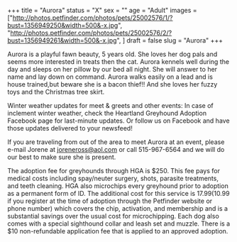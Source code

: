 +++
title = "Aurora"
status = "X"
sex = ""
age = "Adult"
images = ["http://photos.petfinder.com/photos/pets/25002576/1/?bust=1356949250&width=500&-x.jpg",
"http://photos.petfinder.com/photos/pets/25002576/2/?bust=1356949261&width=500&-x.jpg",
]
draft = false
slug = "Aurora"
+++

Aurora is a playful fawn beauty, 5 years old. She loves her dog pals and seems more interested in treats then the cat. Aurora kennels well during the day and sleeps on her pillow by our bed all night. She will answer to her name and lay down on command. Aurora walks easily on a lead and is house trained,but beware she is a bacon thief!! And she loves her fuzzy toys and the Christmas tree skirt.


Winter weather updates for meet & greets and other events: In case of inclement winter weather, check the Heartland Greyhound Adoption Facebook page for last-minute updates. Or follow us on Facebook and have those updates delivered to your newsfeed!


If you are traveling from out of the area to meet Aurora at an event, please e-mail Jorene at joreneross@aol.com or call 515-967-6564 and we will do our best to make sure she is present.

The adoption fee for greyhounds through HGA is $250. This fee pays for medical costs including spay/neuter surgery, shots, parasite treatments, and teeth cleaning. HGA also microchips every greyhound prior to adoption as a permanent form of ID. The additional cost for this service is $17.99 ($10.99 if you register at the time of adoption through the Petfinder website or phone number) which covers the chip, activation, and membership and is a substantial savings over the usual cost for microchipping. Each dog also comes with a special sighthound collar and leash set and muzzle. There is a $10 non-refundable application fee that is applied to an approved adoption.

